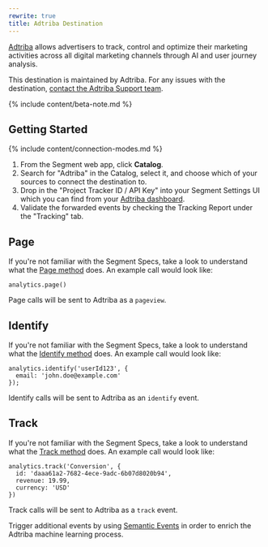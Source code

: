 ```yaml
---
rewrite: true
title: Adtriba Destination
---
```



[Adtriba](https://www.adtriba.com/?utm_source=segmentio&utm_medium=docs&utm_campaign=partners) allows advertisers to track, control and optimize their marketing activities across all digital marketing channels through AI and user journey analysis.

This destination is maintained by Adtriba. For any issues with the destination, [contact the Adtriba Support team](mailto:support@adtriba.com).

{% include content/beta-note.md %}


## Getting Started

{% include content/connection-modes.md %}

1. From the Segment web app, click **Catalog**.
2. Search for "Adtriba" in the Catalog, select it, and choose which of your sources to connect the destination to.
3. Drop in the "Project Tracker ID / API Key" into your Segment Settings UI which you can find from your [Adtriba dashboard](https://console.adtriba.com).
4. Validate the forwarded events by checking the Tracking Report under the "Tracking" tab.

## Page

If you're not familiar with the Segment Specs, take a look to understand what the [Page method](https://segment.com/docs/connections/spec/page/) does. An example call would look like:

```
analytics.page()
```

Page calls will be sent to Adtriba as a `pageview`.


## Identify

If you're not familiar with the Segment Specs, take a look to understand what the [Identify method](https://segment.com/docs/connections/spec/identify/) does. An example call would look like:

```
analytics.identify('userId123', {
  email: 'john.doe@example.com'
});
```

Identify calls will be sent to Adtriba as an `identify` event.


## Track

If you're not familiar with the Segment Specs, take a look to understand what the [Track method](https://segment.com/docs/connections/spec/track/) does. An example call would look like:

```
analytics.track('Conversion', {
  id: 'daaa61a2-7682-4ece-9adc-6b07d8020b94',
  revenue: 19.99,
  currency: 'USD'
})
```

Track calls will be sent to Adtriba as a `track` event.

Trigger additional events by using [Semantic Events](https://segment.com/docs/connections/spec/semantic/) in order to enrich the Adtriba machine learning process.
